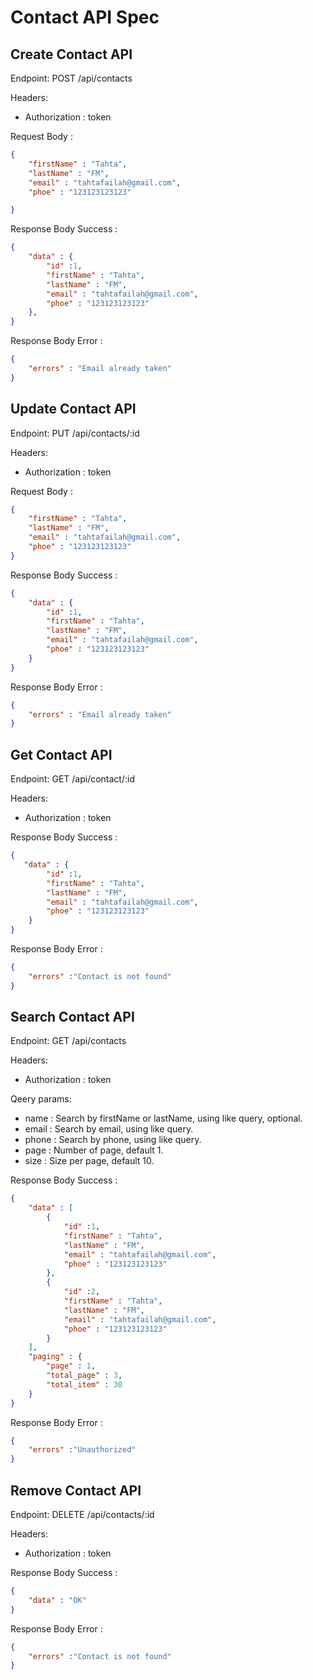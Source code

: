  # Contact API Spec

 ## Create Contact API
 
Endpoint: POST /api/contacts

Headers:

- Authorization : token

Request Body :

```json
{
    "firstName" : "Tahta",
    "lastName" : "FM",
    "email" : "tahtafailah@gmail.com",
    "phoe" : "123123123123"

}
```

Response Body Success :

```json
{
    "data" : {
        "id" :1,
        "firstName" : "Tahta",
        "lastName" : "FM",
        "email" : "tahtafailah@gmail.com",
        "phoe" : "123123123123"
    },
}
```

Response Body Error :

```json
{
    "errors" : "Email already taken" 
}
```

 ## Update Contact API

Endpoint: PUT /api/contacts/:id

Headers:

- Authorization : token

Request Body :

```json
{
    "firstName" : "Tahta",
    "lastName" : "FM",
    "email" : "tahtafailah@gmail.com",
    "phoe" : "123123123123"
}
```

Response Body Success :

```json
{
    "data" : {
        "id" :1,
        "firstName" : "Tahta",
        "lastName" : "FM",
        "email" : "tahtafailah@gmail.com",
        "phoe" : "123123123123"
    }
}
```

Response Body Error :

```json
{
    "errors" : "Email already taken"  
}
```

 ## Get Contact API
 
Endpoint: GET /api/contact/:id

Headers:

- Authorization : token

Response Body Success :

```json
{
   "data" : {
        "id" :1,
        "firstName" : "Tahta",
        "lastName" : "FM",
        "email" : "tahtafailah@gmail.com",
        "phoe" : "123123123123"
    }
}
```

Response Body Error :

```json
{
    "errors" :"Contact is not found" 
}
```

 ## Search Contact API

 Endpoint: GET /api/contacts

 Headers:

- Authorization : token

Qeery params:
- name : Search by firstName or lastName, using like query, optional.
- email : Search by email, using like query.
- phone : Search by phone, using like query.
- page : Number of page, default 1.
- size : Size per page, default 10.

Response Body Success :

```json
{
    "data" : [
        {
            "id" :1,
            "firstName" : "Tahta",
            "lastName" : "FM",
            "email" : "tahtafailah@gmail.com",
            "phoe" : "123123123123"
        },
        {
            "id" :2,
            "firstName" : "Tahta",
            "lastName" : "FM",
            "email" : "tahtafailah@gmail.com",
            "phoe" : "123123123123"
        }
    ],
    "paging" : {
        "page" : 1,
        "total_page" : 3,
        "total_item" : 30
    }
}
```

Response Body Error :

```json
{
    "errors" :"Unauthorized" 
}
```

## Remove Contact API

Endpoint: DELETE /api/contacts/:id

 Headers:

- Authorization : token
 

Response Body Success :

```json
{
    "data" : "OK"
}
```

Response Body Error :

```json
{
    "errors" :"Contact is not found" 
}
```